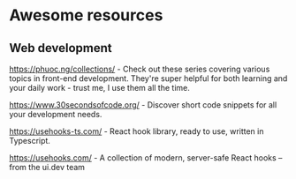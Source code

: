 # Awesome resources

## Web development
https://phuoc.ng/collections/ - Check out these series covering various topics in front-end development. They're super helpful for both learning and your daily work - trust me, I use them all the time.

https://www.30secondsofcode.org/ - Discover short code snippets for all your development needs.

https://usehooks-ts.com/ - React hook library, ready to use, written in Typescript.

https://usehooks.com/ - A collection of modern, server-safe React hooks – from the ui.dev team
